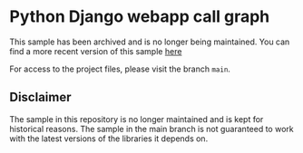 # Python Django webapp call graph

This sample has been archived and is no longer being maintained. You can find a more recent version of this sample [here](https://github.com/Azure-Samples/ms-identity-docs-code-python/tree/main/django-web-app)

For access to the project files, please visit the branch `main`.

## Disclaimer

The sample in this repository is no longer maintained and is kept for historical reasons. The sample in the main branch is not guaranteed to work with the latest versions of the libraries it depends on.